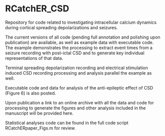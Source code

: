 # RCatchER_CSD
Repository for code related to investigating intracellular calcium dynamics during cortical spreading depolarizations and seizures.

The current versions of all code (pending full annotation and polishing upon publication) are available, as well as example data with executable code. The example demonstrates the processing to extract event times from a seizure recording with post-ictal CSD and to generate key individual representations of that data.

Terminal spreading depolarization recording and electrical stimulation induced CSD recording processing and analysis parallel the example as well.

Executable code and data for analysis of the anti-epileptic effect of CSD (Figure 6) is also posted.

Upon publication a link to an online archive with all the data and code for processing to generate the figures and other analysis included in the manuscript will be provided here.

Statistical analyses code can be found in the full code script RCatchERpaper_Figs.m for review.
